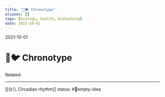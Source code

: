 ```yaml
---
title: "🦉🐦 Chronotype"
aliases: []
tags: [biology, health, biohacking]
date: 2021-10-01
---
```

2021-10-01
# 🦉🐦 Chronotype
Related:
___
[[🌞🌜 Circadian rhythm]]
status: #💭empty-idea